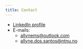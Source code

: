 ```yaml
---
title: Contact
---
```


+ [LinkedIn profile](https://www.linkedin.com/in/allyne-dos-santos)
+ E-mails:
  + <a href="mailto:allynems@outlook.com">allynems@outlook.com</a>
  + <a href="mailto:allyne.dos.santos@ntnu.no">allyne.dos.santos@ntnu.no</a>
